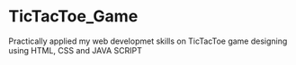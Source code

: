 # TicTacToe_Game
Practically applied my web developmet skills on TicTacToe game designing using HTML, CSS and JAVA SCRIPT
